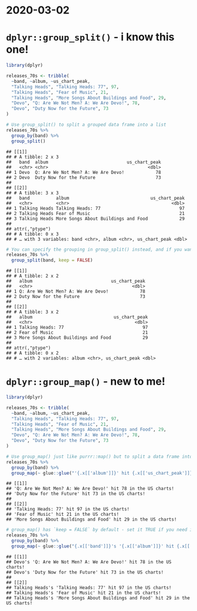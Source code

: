 2020-03-02
================

# `dplyr::group_split()` - i know this one\!

``` r
library(dplyr)

releases_70s <- tribble(
  ~band, ~album, ~us_chart_peak,
  "Talking Heads", "Talking Heads: 77", 97,
  "Talking Heads", "Fear of Music", 21,
  "Talking Heads", "More Songs About Buildings and Food", 29,
  "Devo", "Q: Are We Not Men? A: We Are Devo!", 78,
  "Devo", "Duty Now for the Future", 73
)

# Use group_split() to split a grouped data frame into a list
releases_70s %>%
  group_by(band) %>%
  group_split()
```

    ## [[1]]
    ## # A tibble: 2 x 3
    ##   band  album                              us_chart_peak
    ##   <chr> <chr>                                      <dbl>
    ## 1 Devo  Q: Are We Not Men? A: We Are Devo!            78
    ## 2 Devo  Duty Now for the Future                       73
    ## 
    ## [[2]]
    ## # A tibble: 3 x 3
    ##   band          album                               us_chart_peak
    ##   <chr>         <chr>                                       <dbl>
    ## 1 Talking Heads Talking Heads: 77                              97
    ## 2 Talking Heads Fear of Music                                  21
    ## 3 Talking Heads More Songs About Buildings and Food            29
    ## 
    ## attr(,"ptype")
    ## # A tibble: 0 x 3
    ## # … with 3 variables: band <chr>, album <chr>, us_chart_peak <dbl>

``` r
# You can specify the grouping in group_split() instead, and if you want to drop the grouping variables, set keep = FALSE
releases_70s %>%
  group_split(band, keep = FALSE)
```

    ## [[1]]
    ## # A tibble: 2 x 2
    ##   album                              us_chart_peak
    ##   <chr>                                      <dbl>
    ## 1 Q: Are We Not Men? A: We Are Devo!            78
    ## 2 Duty Now for the Future                       73
    ## 
    ## [[2]]
    ## # A tibble: 3 x 2
    ##   album                               us_chart_peak
    ##   <chr>                                       <dbl>
    ## 1 Talking Heads: 77                              97
    ## 2 Fear of Music                                  21
    ## 3 More Songs About Buildings and Food            29
    ## 
    ## attr(,"ptype")
    ## # A tibble: 0 x 2
    ## # … with 2 variables: album <chr>, us_chart_peak <dbl>

# `dplyr::group_map()` - new to me\!

``` r
library(dplyr)

releases_70s <- tribble(
  ~band, ~album, ~us_chart_peak,
  "Talking Heads", "Talking Heads: 77", 97,
  "Talking Heads", "Fear of Music", 21,
  "Talking Heads", "More Songs About Buildings and Food", 29,
  "Devo", "Q: Are We Not Men? A: We Are Devo!", 78,
  "Devo", "Duty Now for the Future", 73
)

# Use group_map() just like purrr::map() but to split a data frame into a list by groups, and apply a function to that list! Bonus: no loading purrr required!
releases_70s %>%
  group_by(band) %>%
  group_map(~ glue::glue("'{.x[['album']]}' hit {.x[['us_chart_peak']]} in the US charts!"))
```

    ## [[1]]
    ## 'Q: Are We Not Men? A: We Are Devo!' hit 78 in the US charts!
    ## 'Duty Now for the Future' hit 73 in the US charts!
    ## 
    ## [[2]]
    ## 'Talking Heads: 77' hit 97 in the US charts!
    ## 'Fear of Music' hit 21 in the US charts!
    ## 'More Songs About Buildings and Food' hit 29 in the US charts!

``` r
# group_map() has `keep = FALSE` by default - set it TRUE if you need it!
releases_70s %>%
  group_by(band) %>%
  group_map(~ glue::glue("{.x[['band']]}'s '{.x[['album']]}' hit {.x[['us_chart_peak']]} in the US charts!"), keep = TRUE)
```

    ## [[1]]
    ## Devo's 'Q: Are We Not Men? A: We Are Devo!' hit 78 in the US charts!
    ## Devo's 'Duty Now for the Future' hit 73 in the US charts!
    ## 
    ## [[2]]
    ## Talking Heads's 'Talking Heads: 77' hit 97 in the US charts!
    ## Talking Heads's 'Fear of Music' hit 21 in the US charts!
    ## Talking Heads's 'More Songs About Buildings and Food' hit 29 in the US charts!
